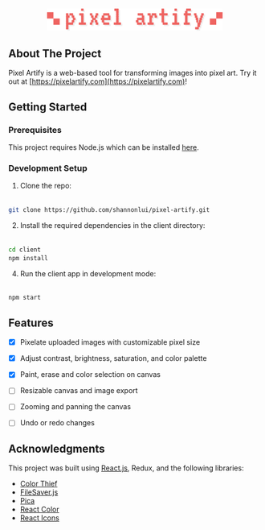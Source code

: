 <br>

<p align="center">
  <img src="client/src/assets/images/logo.png" width="350" title="Pixel Artify">
</p>

## About The Project

Pixel Artify is a web-based tool for transforming images into pixel art. Try it out at [https://pixelartify.com](https://pixelartify.com)!


## Getting Started

### Prerequisites

This project requires Node.js which can be installed [here](https://nodejs.org/en/).

### Development Setup

1. Clone the repo:

```sh

git clone https://github.com/shannonlui/pixel-artify.git

```

2. Install the required dependencies in the client directory:

```sh

cd client
npm install

```

4. Run the client app in development mode:

```js

npm start

```


## Features
- [x] Pixelate uploaded images with customizable pixel size
- [x] Adjust contrast, brightness, saturation, and color palette
- [x] Paint, erase and color selection on canvas
- [ ] Resizable canvas and image export
- [ ] Zooming and panning the canvas
- [ ] Undo or redo changes


## Acknowledgments
This project was built using [React.js](https://reactjs.org/), Redux, and the following libraries:

* [Color Thief](https://github.com/lokesh/color-thief)
* [FileSaver.js](https://github.com/eligrey/FileSaver.js/) 
* [Pica](https://github.com/nodeca/pica)
* [React Color](https://github.com/casesandberg/react-color)
* [React Icons](https://github.com/react-icons/react-icons)


